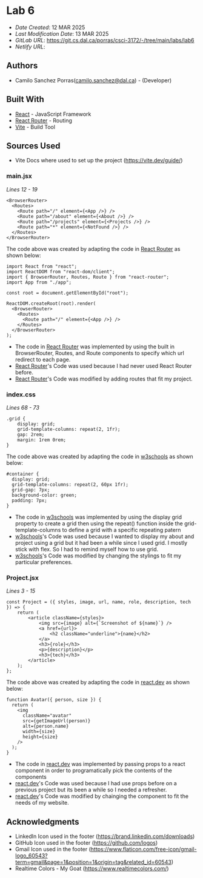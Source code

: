# Lab 6

- _Date Created_: 12 MAR 2025
- _Last Modification Date_: 13 MAR 2025
- _GitLab URL_: https://git.cs.dal.ca/porras/csci-3172/-/tree/main/labs/lab6
- _Netlify URL_:

## Authors

- Camilo Sanchez Porras(camilo.sanchez@dal.ca) - (Developer)

## Built With

- [React](https://react.dev/) - JavaScript Framework
- [React Router](https://reactrouter.com/) - Routing
- [Vite](https://vite.dev/) - Build Tool

## Sources Used

- Vite Docs where used to set up the project (https://vite.dev/guide/)

### main.jsx

_Lines 12 - 19_

```
<BrowserRouter>
  <Routes>
    <Route path="/" element={<App />} />
    <Route path="/about" element={<About />} />
    <Route path="/projects" element={<Projects />} />
    <Route path="*" element={<NotFound />} />
  </Routes>
</BrowserRouter>
```

The code above was created by adapting the code in [React Router](https://reactrouter.com/start/library/routing) as shown below:

```
import React from "react";
import ReactDOM from "react-dom/client";
import { BrowserRouter, Routes, Route } from "react-router";
import App from "./app";

const root = document.getElementById("root");

ReactDOM.createRoot(root).render(
  <BrowserRouter>
    <Routes>
      <Route path="/" element={<App />} />
    </Routes>
  </BrowserRouter>
);

```

- The code in [React Router](https://reactrouter.com/start/library/routing) was implemented by using the built in BrowserRouter, Routes, and Route components to specify which url redirect to each page.
- [React Router](https://reactrouter.com/start/library/routing)'s Code was used because I had never used React Router before.
- [React Router](https://reactrouter.com/start/library/routing)'s Code was modified by adding routes that fit my project.

### index.css

_Lines 68 - 73_

```
.grid {
	display: grid;
	grid-template-columns: repeat(2, 1fr);
	gap: 2rem;
	margin: 1rem 0rem;
}
```

The code above was created by adapting the code in [w3schools](https://www.w3schools.com/cssref/func_repeat.php) as shown below:

```
#container {
  display: grid;
  grid-template-columns: repeat(2, 60px 1fr);
  grid-gap: 7px;
  background-color: green;
  padding: 7px;
}
```

- The code in [w3schools](https://www.w3schools.com/cssref/func_repeat.php) was implemented by using the display grid property to create a grid then using the repeat() function inside the grid-template-columns to define a grid with a specific repeating patern
- [w3schools](https://www.w3schools.com/cssref/func_repeat.php)'s Code was used because I wanted to display my about and project using a grid but it had been a while since I used grid. I mostly stick with flex. So I had to remind myself how to use grid.
- [w3schools](https://www.w3schools.com/cssref/func_repeat.php)'s Code was modified by changing the stylings to fit my particular preferences.

### Project.jsx

_Lines 3 - 15_

```
const Project = ({ styles, image, url, name, role, description, tech }) => {
	return (
		<article className={styles}>
			<img src={image} alt={`Screenshot of ${name}`} />
			<a href={url}>
				<h2 className="underline">{name}</h2>
			</a>
			<h3>{role}</h3>
			<p>{description}</p>
			<h3>{tech}</h3>
		</article>
	);
};
```

The code above was created by adapting the code in [react.dev](https://react.dev/learn/passing-props-to-a-component) as shown below:

```
function Avatar({ person, size }) {
  return (
    <img
      className="avatar"
      src={getImageUrl(person)}
      alt={person.name}
      width={size}
      height={size}
    />
  );
}
```

- The code in [react.dev](https://react.dev/learn/passing-props-to-a-component) was implemented by passing props to a react component in order to programatically pick the contents of the components
- [react.dev](https://react.dev/learn/passing-props-to-a-component)'s Code was used because I had use props before on a previous project but its been a while so I needed a refresher.
- [react.dev](https://react.dev/learn/passing-props-to-a-component)'s Code was modified by chainging the component to fit the needs of my website.

## Acknowledgments

- LinkedIn Icon used in the footer (https://brand.linkedin.com/downloads)
- GitHub Icon used in the footer (https://github.com/logos)
- Gmail Icon used in the footer (https://www.flaticon.com/free-icon/gmail-logo_60543?term=gmail&page=1&position=1&origin=tag&related_id=60543)
- Realtime Colors - My Goat (https://www.realtimecolors.com/)
